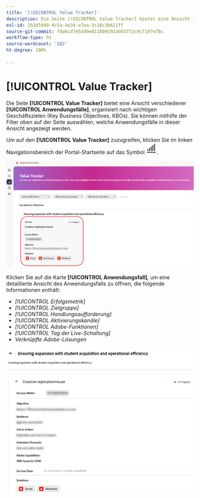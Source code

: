 ```yaml
---
title: '[!UICONTROL Value Tracker]'
description: Die Seite [!UICONTROL Value Tracker] bietet eine Ansicht Ihrer [!UICONTROL Anwendungsfälle], organisiert nach wichtigen Geschäftszielen (Key Business Objectives, KBOs).
exl-id: 2b3d5d40-4c5a-4e34-a7ea-3c16c3b621ff
source-git-commit: 7da6cd7e5dd0ed11809292ab03772c9c7197e78c
workflow-type: ht
source-wordcount: '102'
ht-degree: 100%

---
```


# [!UICONTROL Value Tracker]

Die Seite **[!UICONTROL Value Tracker]** bietet eine Ansicht verschiedener **[!UICONTROL Anwendungsfälle]**, organisiert nach wichtigen Geschäftszielen (Key Business Objectives, KBOs). Sie können mithilfe der Filter oben auf der Seite auswählen, welche Anwendungsfälle in dieser Ansicht angezeigt werden.

Um auf den **[!UICONTROL Value Tracker]** zuzugreifen, klicken Sie im linken Navigationsbereich der Portal-Startseite auf das Symbol ![Symbol „Value Tracker“](/help/adobe-success-portal/assets/value-tracker-icon.png).

![value-tracker-landing-page](/help/adobe-success-portal/assets/value-tracker-landing-page.png)

Klicken Sie auf die Karte **[!UICONTROL Anwendungsfall]**, um eine detaillierte Ansicht des Anwendungsfalls zu öffnen, die folgende Informationen enthält:

* *[!UICONTROL Erfolgsmetrik]*
* *[!UICONTROL Zielgruppe]*
* *[!UICONTROL Handlungsaufforderung]*
* *[!UICONTROL Aktivierungskanäle]*
* *[!UICONTROL Adobe-Funktionen]*
* *[!UICONTROL Tag der Live-Schaltung]*
* *Verknüpfte Adobe-Lösungen*

![value-tracker-use-case-example](/help/adobe-success-portal/assets/value-tracker-use-case-example.png)
